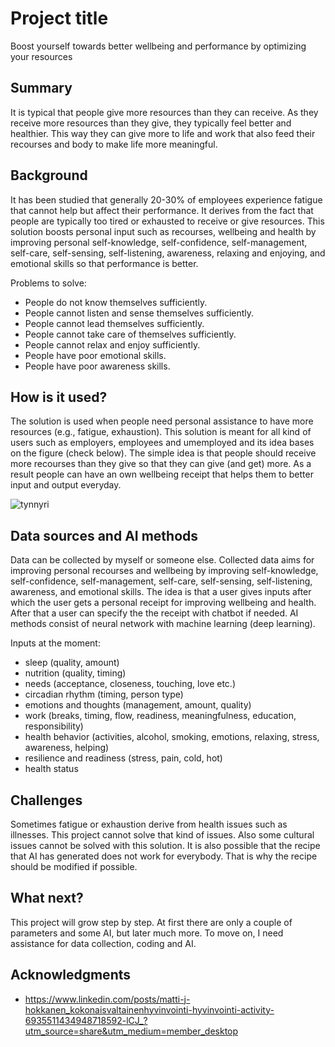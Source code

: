 # Project title

Boost yourself towards better wellbeing and performance by optimizing your resources


## Summary

It is typical that people give more resources than they can receive. As they receive more resources than they give, they typically feel better and healthier. This way they can give more to life and work that also feed their recourses and body to make life more meaningful. 


## Background
It has been studied that generally 20-30% of employees experience fatigue that cannot help but affect their performance. It derives from the fact that people are typically too tired or exhausted to receive or give resources. This solution boosts personal input such as recourses, wellbeing and health by improving personal self-knowledge, self-confidence, self-management, self-care, self-sensing, self-listening, awareness, relaxing and enjoying, and emotional skills so that performance is better. 

Problems to solve:
* People do not know themselves sufficiently.
* People cannot listen and sense themselves sufficiently.
* People cannot lead themselves sufficiently. 
* People cannot take care of themselves sufficiently. 
* People cannot relax and enjoy sufficiently. 
* People have poor emotional skills. 
* People have poor awareness skills. 


## How is it used?

The solution is used when people need personal assistance to have more resources (e.g., fatigue, exhaustion). This solution is meant for all kind of users such as employers, employees and umemployed and its idea bases on the figure (check below). The simple idea is that people should receive more recourses than they give so that they can give (and get) more. As a result people can have an own wellbeing receipt that helps them to better input and output everyday. 

![tynnyri](https://github.com/Hottentotti/My-wellbeing-project/assets/171318566/2e773cae-8958-4a5f-b2ce-718e8d5f553d)


## Data sources and AI methods

Data can be collected by myself or someone else. Collected data aims for improving personal recourses and wellbeing by improving self-knowledge, self-confidence, self-management, self-care, self-sensing, self-listening, awareness, and emotional skills. The idea is that a user gives inputs after which the user gets a personal receipt for improving wellbeing and health. After that a user can specify the the receipt with chatbot if needed. AI methods consist of neural network with machine learning (deep learning). 

Inputs at the moment:
* sleep (quality, amount)
* nutrition (quality, timing)
* needs (acceptance, closeness, touching, love etc.)
* circadian rhythm (timing, person type) 
* emotions and thoughts (management, amount, quality)
* work (breaks, timing, flow, readiness, meaningfulness, education, responsibility)
* health behavior (activities, alcohol, smoking, emotions, relaxing, stress, awareness, helping)
* resilience and readiness (stress, pain, cold, hot)
* health status
  

## Challenges

Sometimes fatigue or exhaustion derive from health issues such as illnesses. This project cannot solve that kind of issues. Also some cultural issues cannot be solved with this solution. It is also possible that the recipe that AI has generated does not work for everybody. That is why the recipe should be modified if possible. 


## What next?

This project will grow step by step. At first there are only a couple of parameters and some AI, but later much more. To move on, I need assistance for data collection, coding and AI. 


## Acknowledgments

* https://www.linkedin.com/posts/matti-j-hokkanen_kokonaisvaltainenhyvinvointi-hyvinvointi-activity-6935511434948718592-lCJ_?utm_source=share&utm_medium=member_desktop
